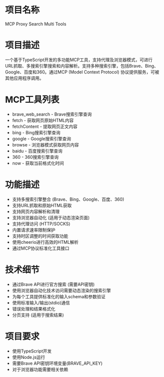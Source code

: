 # 项目名称
MCP Proxy Search Multi Tools

# 项目描述
一个基于TypeScript开发的多功能MCP工具，支持代理及浏览器模式，可进行URL抓取、多搜索引擎搜索和内容解析。支持多种搜索引擎，包括Brave、Bing、Google、百度和360。通过MCP (Model Context Protocol) 协议提供服务，可被其他应用程序调用。

# MCP工具列表
- brave_web_search - Brave搜索引擎查询
- fetch - 获取网页原始HTML内容
- fetchContent - 提取网页正文内容
- bing - Bing搜索引擎查询
- google - Google搜索引擎查询
- browse - 浏览器模式获取网页内容
- baidu - 百度搜索引擎查询
- 360 - 360搜索引擎查询
- now - 获取当前格式化时间

# 功能描述
- 支持多搜索引擎整合 (Brave、Bing、Google、百度、360)
- 支持URL抓取和原始HTML获取
- 支持网页内容解析和清理
- 支持浏览器自动化 (适用于动态渲染页面)
- 支持代理访问 (HTTP/SOCKS)
- 内置请求速率限制保护
- 支持时区调整的时间获取功能
- 使用cheerio进行高效的HTML解析
- 通过MCP协议标准化工具接口

# 技术细节
- 通过Brave API进行官方搜索 (需要API密钥)
- 使用浏览器自动化技术访问需要动态渲染的搜索引擎
- 为每个工具提供标准化的输入schema和参数验证
- 使用标准输入/输出(stdio)通信
- 错误处理和结果格式化
- 分页支持 (适用于搜索结果)

# 项目要求
- 使用TypeScript开发
- 使用Node.js运行
- 需要Brave API密钥环境变量(BRAVE_API_KEY)
- 对于浏览器功能需要相关依赖

